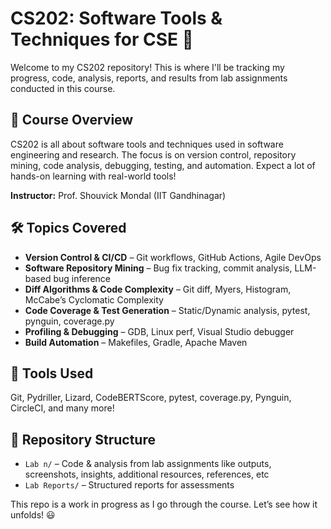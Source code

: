 # CS202: Software Tools & Techniques for CSE 🚀  

Welcome to my CS202 repository! This is where I'll be tracking my progress, code, analysis, reports, and results from lab assignments conducted in this course.  

## 📌 Course Overview  
CS202 is all about software tools and techniques used in software engineering and research. The focus is on version control, repository mining, code analysis, debugging, testing, and automation. Expect a lot of hands-on learning with real-world tools!  

**Instructor:** Prof. Shouvick Mondal (IIT Gandhinagar)

## 🛠️ Topics Covered  
- **Version Control & CI/CD** – Git workflows, GitHub Actions, Agile DevOps  
- **Software Repository Mining** – Bug fix tracking, commit analysis, LLM-based bug inference  
- **Diff Algorithms & Code Complexity** – Git diff, Myers, Histogram, McCabe’s Cyclomatic Complexity  
- **Code Coverage & Test Generation** – Static/Dynamic analysis, pytest, pynguin, coverage.py  
- **Profiling & Debugging** – GDB, Linux perf, Visual Studio debugger  
- **Build Automation** – Makefiles, Gradle, Apache Maven  

## 🔧 Tools Used  
Git, Pydriller, Lizard, CodeBERTScore, pytest, coverage.py, Pynguin, CircleCI, and many more!  

## 📂 Repository Structure  
- `Lab n/` – Code & analysis from lab assignments like outputs, screenshots, insights, additional resources, references, etc
- `Lab Reports/` – Structured reports for assessments  

This repo is a work in progress as I go through the course. Let’s see how it unfolds! 😃  
